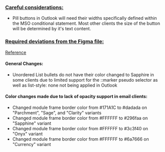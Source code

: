 ### <u>Careful considerations:</U>
- Pill buttons in Outlook will need their widths specifically defined within the MSO conditional statement. Most other clients the size of the button will be determined by it's text content.

### <u>Required deviations from the Figma file:</U>
[Reference](https://www.figma.com/design/DQOzjDZf7trxfL4D9jg3Ox/New-Email-Library?t=2ABFyPpxE1ZTgt7E-0)

#### General Changes:
- Unordered List bullets do not have their color changed to Sapphire in some clients due to limited support for the ::marker pseudo selector as well as list-style: none not being applied in Outlook

#### Color changes made due to lack of opacity support in email clients:
- Changed module frame border color from #171A1C to #dadada on "Parchment", "Sage", and "Clarity" variants
- Changed module frame border color from #FFFFFF to #296faa on "Sapphine" variant
- Changed module frame border color from #FFFFFF to #3c3f40 on "Onyx" variant
- Changed module frame border color from #FFFFFF to #6a7666 on "Currency" variant
